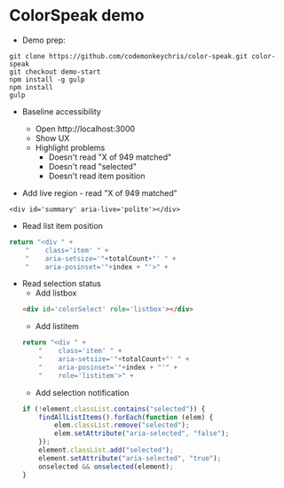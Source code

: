 # ColorSpeak demo

* Demo prep:
```
git clone https://github.com/codemonkeychris/color-speak.git color-speak
git checkout demo-start
npm install -g gulp
npm install
gulp
```
    
* Baseline accessibility
    * Open http://localhost:3000
    * Show UX
    * Highlight problems
        * Doesn't read "X of 949 matched"
        * Doesn't read "selected"
        * Doesn't read item position

* Add live region - read "X of 949 matched"
```
<div id='summary' aria-live='polite'></div> 
```

* Read list item position
```js
return "<div " +
    "    class='item' " +
    "    aria-setsize='"+totalCount+"' " +
    "    aria-posinset='"+index + "'>" +
```

* Read selection status
    * Add listbox
    ```html
    <div id='colorSelect' role='listbox'></div> 
    ```
    * Add listitem
    ```js
    return "<div " +
        "    class='item' " +
        "    aria-setsize='"+totalCount+"' " +
        "    aria-posinset='"+index + "'" +
        "    role='listitem'>" +
    ```
    * Add selection notification
    ```js
    if (!element.classList.contains("selected")) {  
        findAllListItems().forEach(function (elem) {  
            elem.classList.remove("selected");  
            elem.setAttribute("aria-selected", "false");
        });  
        element.classList.add("selected");  
        element.setAttribute("aria-selected", "true");  
        onselected && onselected(element);  
    }  
    ```
